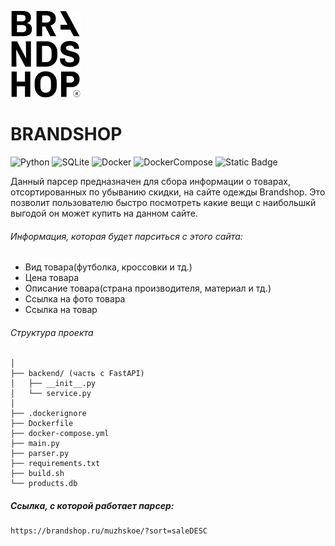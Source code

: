 ![Project Brandshop logo](images/Logo.png)
# BRANDSHOP

![Python](https://img.shields.io/badge/Python_3.10-blue?logo=python&logoColor=yellow)
![SQLite](https://img.shields.io/badge/SQLite-purple?logo=SQLite&logoColor=blue)
![Docker](https://img.shields.io/badge/Docker-grey?logo=Docker&logoColor=blue)
![DockerCompose](https://img.shields.io/badge/DockerCompose-blue)
![Static Badge](https://img.shields.io/badge/FastAPI-black?logo=FastAPI)







Данный парсер предназначен для сбора информации о товарах, отсортированных по убыванию скидки, на сайте одежды Brandshop. Это позволит пользователю быстро посмотреть какие вещи с наибольшкй выгодой он может купить на данном сайте.



###### Информация, которая будет парситься с этого сайта:
- Вид товара(футболка, кроссовки и тд.)
- Цена товара
- Описание товара(страна производителя, материал и тд.)
- Ссылка на фото товара
- Ссылка на товар

###### Структура проекта
    │
    ├── backend/ (часть с FastAPI)
    │   ├── __init__.py
    │   └── service.py
    │
    ├── .dockerignore
    ├── Dockerfile
    ├── docker-compose.yml
    ├── main.py
    ├── parser.py
    ├── requirements.txt
    ├── build.sh
    └── products.db

##### Ссылка, с которой работает парсер:
    https://brandshop.ru/muzhskoe/?sort=saleDESC

